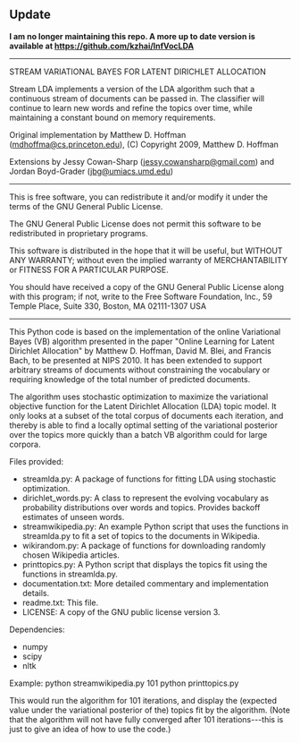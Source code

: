 ## Update

**I am no longer maintaining this repo. A more up to date version is available at https://github.com/kzhai/InfVocLDA** 

----------- 
STREAM VARIATIONAL BAYES FOR LATENT DIRICHLET ALLOCATION

Stream LDA implements a version of the LDA algorithm such that a continuous
stream of documents can be passed in. The classifier will continue to learn
new words and refine the topics over time, while maintaining a constant bound
on memory requirements. 

Original implementation by Matthew D. Hoffman (mdhoffma@cs.princeton.edu), (C)
Copyright 2009, Matthew D. Hoffman

Extensions by Jessy Cowan-Sharp (jessy.cowansharp@gmail.com) and Jordan
Boyd-Grader (jbg@umiacs.umd.edu)

------------------------------------------------------------------------

This is free software, you can redistribute it and/or modify it under
the terms of the GNU General Public License.

The GNU General Public License does not permit this software to be
redistributed in proprietary programs.

This software is distributed in the hope that it will be useful, but
WITHOUT ANY WARRANTY; without even the implied warranty of
MERCHANTABILITY or FITNESS FOR A PARTICULAR PURPOSE.

You should have received a copy of the GNU General Public License
along with this program; if not, write to the Free Software
Foundation, Inc., 59 Temple Place, Suite 330, Boston, MA 02111-1307
USA

------------------------------------------------------------------------

This Python code is based on the implementation of the online Variational Bayes
(VB) algorithm presented in the paper "Online Learning for Latent Dirichlet
Allocation" by Matthew D. Hoffman, David M. Blei, and Francis Bach,
to be presented at NIPS 2010. It has been extended to support arbitrary streams
of documents without constraining the vocabulary or requiring knowledge of the
total number of predicted documents. 

The algorithm uses stochastic optimization to maximize the variational
objective function for the Latent Dirichlet Allocation (LDA) topic model.
It only looks at a subset of the total corpus of documents each
iteration, and thereby is able to find a locally optimal setting of
the variational posterior over the topics more quickly than a batch
VB algorithm could for large corpora.


Files provided:
* streamlda.py: A package of functions for fitting LDA using stochastic
    optimization.
* dirichlet_words.py: A class to represent the evolving vocabulary as
    probability distributions over words and topics. Provides backoff estimates
    of unseen words. 
* streamwikipedia.py: An example Python script that uses the functions in
    streamlda.py to fit a set of topics to the documents in Wikipedia.
* wikirandom.py: A package of functions for downloading randomly chosen
    Wikipedia articles. 
* printtopics.py: A Python script that displays the topics fit using the
    functions in streamlda.py.
* documentation.txt: More detailed commentary and implementation details. 
* readme.txt: This file.
* LICENSE: A copy of the GNU public license version 3.


Dependencies:
* numpy 
* scipy
* nltk


Example:
python streamwikipedia.py 101
python printtopics.py 

This would run the algorithm for 101 iterations, and display the
(expected value under the variational posterior of the) topics fit by
the algorithm. (Note that the algorithm will not have fully converged
after 101 iterations---this is just to give an idea of how to use the
code.)
